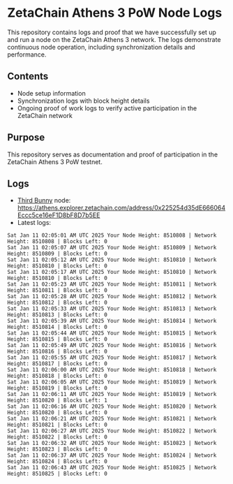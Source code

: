 # ZetaChain Athens 3 PoW Node Logs
This repository contains logs and proof that we have successfully set up and run a node on the ZetaChain Athens 3 network. The logs demonstrate continuous node operation, including synchronization details and performance.

## Contents
- Node setup information
- Synchronization logs with block height details
- Ongoing proof of work logs to verify active participation in the ZetaChain network

## Purpose
This repository serves as documentation and proof of participation in the ZetaChain Athens 3 PoW testnet.

## Logs

- [Third Bunny](https://thirdbunny.xyz/) node: https://athens.explorer.zetachain.com/address/0x225254d35dE666064Eccc5ce16eF1D8bF8D7b5EE
- Latest logs:
```
Sat Jan 11 02:05:01 AM UTC 2025 Your Node Height: 8510808 | Network Height: 8510808 | Blocks Left: 0
Sat Jan 11 02:05:07 AM UTC 2025 Your Node Height: 8510809 | Network Height: 8510809 | Blocks Left: 0
Sat Jan 11 02:05:12 AM UTC 2025 Your Node Height: 8510810 | Network Height: 8510810 | Blocks Left: 0
Sat Jan 11 02:05:17 AM UTC 2025 Your Node Height: 8510810 | Network Height: 8510810 | Blocks Left: 0
Sat Jan 11 02:05:23 AM UTC 2025 Your Node Height: 8510811 | Network Height: 8510811 | Blocks Left: 0
Sat Jan 11 02:05:28 AM UTC 2025 Your Node Height: 8510812 | Network Height: 8510812 | Blocks Left: 0
Sat Jan 11 02:05:33 AM UTC 2025 Your Node Height: 8510813 | Network Height: 8510813 | Blocks Left: 0
Sat Jan 11 02:05:39 AM UTC 2025 Your Node Height: 8510814 | Network Height: 8510814 | Blocks Left: 0
Sat Jan 11 02:05:44 AM UTC 2025 Your Node Height: 8510815 | Network Height: 8510815 | Blocks Left: 0
Sat Jan 11 02:05:49 AM UTC 2025 Your Node Height: 8510816 | Network Height: 8510816 | Blocks Left: 0
Sat Jan 11 02:05:55 AM UTC 2025 Your Node Height: 8510817 | Network Height: 8510817 | Blocks Left: 0
Sat Jan 11 02:06:00 AM UTC 2025 Your Node Height: 8510818 | Network Height: 8510818 | Blocks Left: 0
Sat Jan 11 02:06:05 AM UTC 2025 Your Node Height: 8510819 | Network Height: 8510819 | Blocks Left: 0
Sat Jan 11 02:06:11 AM UTC 2025 Your Node Height: 8510819 | Network Height: 8510820 | Blocks Left: 1
Sat Jan 11 02:06:16 AM UTC 2025 Your Node Height: 8510820 | Network Height: 8510820 | Blocks Left: 0
Sat Jan 11 02:06:21 AM UTC 2025 Your Node Height: 8510821 | Network Height: 8510821 | Blocks Left: 0
Sat Jan 11 02:06:27 AM UTC 2025 Your Node Height: 8510822 | Network Height: 8510822 | Blocks Left: 0
Sat Jan 11 02:06:32 AM UTC 2025 Your Node Height: 8510823 | Network Height: 8510823 | Blocks Left: 0
Sat Jan 11 02:06:37 AM UTC 2025 Your Node Height: 8510824 | Network Height: 8510824 | Blocks Left: 0
Sat Jan 11 02:06:43 AM UTC 2025 Your Node Height: 8510825 | Network Height: 8510825 | Blocks Left: 0
```
